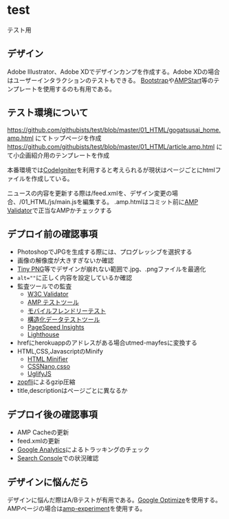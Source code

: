 # test
テスト用
## デザイン
Adobe Illustrator、Adobe XDでデザインカンプを作成する。Adobe XDの場合はユーザーインタラクションのテストもできる。
[Bootstrap](https://getbootstrap.com/)や[AMPStart](https://www.ampstart.com/)等のテンプレートを使用するのも有用である。

## テスト環境について
https://github.com/githubists/test/blob/master/01_HTML/gogatsusai_home.amp.html
にてトップページを作成
https://github.com/githubists/test/blob/master/01_HTML/article.amp.html
にて小企画紹介用のテンプレートを作成

本番環境では[CodeIgniter](https://codeigniter.com/)を利用すると考えられるが現状はページごとにhtmlファイルを作成している。

ニュースの内容を更新する際は/feed.xmlを、デザイン変更の場合、/01_HTML/js/main.jsを編集する。
.amp.htmlはコミット前に[AMP Validator](https://validator.ampproject.org/)で正当なAMPかチェックする

## デプロイ前の確認事項
- PhotoshopでJPGを生成する際には、プログレッシブを選択する
- 画像の解像度が大きすぎないか確認
- [Tiny PNG](https://tinypng.com/)等でデザインが崩れない範囲で.jpg、.pngファイルを最適化
- `alt=""`に正しく内容を設定しているか確認
- 監査ツールでの監査
    - [W3C Validator](https://validator.w3.org/)
    - [AMP テストツール](https://search.google.com/test/amp)
    - [モバイルフレンドリーテスト](https://search.google.com/test/mobile-friendly)
    - [構造化データテストツール](https://search.google.com/structured-data/testing-tool/u/0/)
    - [PageSpeed Insights](https://developers.google.com/speed/pagespeed/insights/)
    - [Lighthouse](https://chrome.google.com/webstore/detail/lighthouse/blipmdconlkpinefehnmjammfjpmpbjk)
- hrefにherokuappのアドレスがある場合utmed-mayfesに変換する
- HTML,CSS,JavascriptのMinify
    - [HTML Minifier](https://github.com/kangax/html-minifier)
    - [CSSNano](https://github.com/cssnano/cssnano),[csso](https://github.com/css/csso)
    - [UglifyJS](https://github.com/mishoo/UglifyJS2)
- [zopfli](https://github.com/google/zopfli)によるgzip圧縮
- title,descriptionはページごとに異なるか

## デプロイ後の確認事項
- AMP Cacheの更新
- feed.xmlの更新
- [Google Analytics](https://analytics.google.com/analytics/web/)によるトラッキングのチェック
- [Search Console](https://search.google.com/search-console)での状況確認

## デザインに悩んだら
デザインに悩んだ際はA/Bテストが有用である。[Google Optimize](https://optimize.google.com/optimize/home/)を使用する。AMPページの場合は[amp-experiment](https://www.ampproject.org/docs/reference/components/amp-experiment)を使用する。

